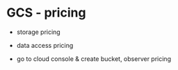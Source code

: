 
# GCS - pricing

  - storage pricing

  - data access pricing

  - go to cloud console & create bucket, observer pricing 
